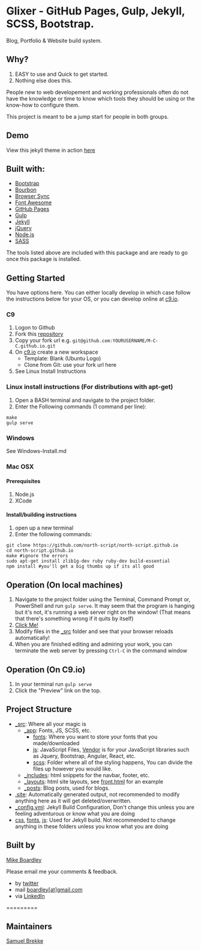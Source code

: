 # Glixer - GitHub Pages, Gulp, Jekyll, SCSS, Bootstrap.
Blog, Portfolio & Website build system.

## Why?
1. EASY to use and Quick to get started.
2. Nothing else does this.

People new to web developement and working professionals often do not have the knowledge or time to know which tools they should be using or the know-how to configure them.

This project is meant to be a jump start for people in both groups.

## Demo
View this jekyll theme in action [here](https://m-c-c.github.io/)

## Built with:
- [Bootstrap](http://getbootstrap.com/)
- [Bourbon](http://bourbon.io/)
- [Browser Sync](https://browsersync.io/)
- [Font Awesome](http://fontawesome.io/)
- [GitHub Pages](https://pages.github.com/)
- [Gulp](http://gulpjs.com/)
- [Jekyll](https://jekyllrb.com/)
- [jQuery](https://jquery.com/)
- [Node.js](https://nodejs.org/)
- [SASS](http://gulpjs.com/)

The tools listed above are included with this package and are ready to go once this package is installed.

## Getting Started
You have options here.  You can either locally develop in which case follow the instructions below for your OS, or you can develop online at [c9.io](https://c9.io).

### C9
1. Logon to Github
2. Fork this [repository](https://github.com/M-C-C/M-C-C.github.io)
3. Copy your fork url e.g. `git@github.com:YOURUSERNAME/M-C-C.github.io.git`
4. On [c9.io](https://c9.io) create a new workspace
   * Template: Blank (Ubuntu Logo)
   * Clone from Git: use your fork url here
5. See Linux Install Instructions

### Linux install instructions (For distributions with apt-get)
1. Open a BASH terminal and navigate to the project folder.
2. Enter the Following commands (1 command per line):
```
make
gulp serve
```
### Windows
See Windows-Install.md

### Mac OSX
#### Prerequisites
1. Node.js
2. XCode

#### Install/building instructions
1. open up a new terminal
2. Enter the following commands: 
```
git clone https://github.com/north-script/north-script.github.io
cd north-script.github.io
make #ignore the errors
sudo apt-get install zlib1g-dev ruby ruby-dev build-essential
npm install #you'll get a big thumbs up if its all good
```

## Operation (On local machines)
1. Navigate to the project folder using the Terminal, Command Prompt or, PowerShell and run `gulp serve`. It may seem that the program is hanging but it's not, it's running a web server right on the window! (That means that there's something wrong if it quits by itself)
2. [Click Me!](http://localhost:8080)
3. Modify files in the [_src](_src) folder and see that your browser reloads automatically!
4. When you are finished editing and admiring your work, you can terminate the web server by pressing `Ctrl-C` in the command window

## Operation (On C9.io)

1. In your terminal run `gulp serve`
2. Click the "Preview" link on the top.

## Project Structure
 - [_src](_src): Where all your magic is
     - [_app](_src/_app): Fonts, JS, SCSS, etc.
          - [fonts](_src/_app/fonts): Where you want to store your fonts that you made/downloaded
          - [js](_src/_app/js): JavaScript Files, [Vendor](_site/_app/js/vendor) is for your JavaScript libraries such as Jquery, Bootstrap, Angular, React, etc.
          - [scss](_src/_app/scss): Folder where all of the styling happens, You can divide the files up however you would like.
     - [_includes](_src/_includes): html snippets for the navbar, footer, etc.
     - [_layouts](_src/_layouts): html site layouts, see [front.html](_site/_layouts/front.html) for an example
     - [_posts](_src/_posts): Blog posts, used for blogs.
 - [.site](.site): Automatically generated output, not recommended to modify anything here as it will get deleted/overwritten.
 - [_config.yml](_config.yml): Jekyll Build Configuration, Don't change this unless you are feeling adventurous or know what you are doing
 - [css](css), [fonts](fonts), [js](js): Used for Jekyll build. Not recommended to change anything in these folders unless you know what you are doing

## Built by
[Mike Boardley](https://www.linkedin.com/in/boardley/)

Please email me your comments & feedback.

- by <a href="https://twitter.com/mikeboardley">twitter</a>
- mail <a href="mailto:boardley@gmail.com">boardley[at]gmail.com</a>
- via <a href="https://www.linkedin.com/in/boardley/">LinkedIn</a>

=========

## Maintainers
[Samuel Brekke](https://www.linkedin.com/in/sjbrekke/)
